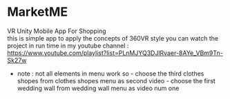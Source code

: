 # MarketME
VR Unity Mobile App For Shopping  
this is simple app to apply the concepts of 360VR style
you can watch the project in run time in my youtube channel :
https://www.youtube.com/playlist?list=PLnMJYQ3DJlRvaer-8AYe_VBm9Tn-Sk27w
- note : not all elements in menu work so 
         - choose the third clothes shopes from clothes shopes menu as second video
         - choose the first wedding wall from wedding wall menu as video num one
         
